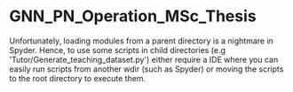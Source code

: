 # GNN_PN_Operation_MSc_Thesis

Unfortunately, loading modules from a parent directory is a nightmare in Spyder. Hence, to use some scripts in child directories (e.g 'Tutor/Generate_teaching_dataset.py') either require a IDE where you can easily run scripts from another wdir (such as Spyder) or moving the scripts to the root directory to execute them.
